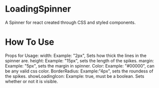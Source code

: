 # LoadingSpinner
A Spinner for react created through CSS and styled components.

# How To Use


  Props for Usage:
  width: Example: "2px", Sets how thick the lines in the spinner are.
  height: Example: "15px", sets the length of the spikes.
  margin: Example: "5px", sets the margin in spinner.
  Color: Example: "#00000", can be any valid css color.
  BorderRadius: Example:"4px", sets the roundess of the spikes.
  showLoadingIcon: Example: true, must be a boolean. Sets whether or not it is visible. 
